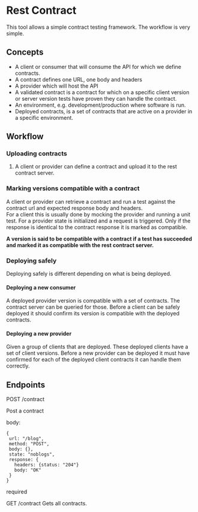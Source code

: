 # Rest Contract
This tool allows a simple contract testing framework. 
The workflow is very simple.

## Concepts
* A client or consumer that will consume the API for which we define contracts.
* A contract defines one URL, one body and headers
* A provider which will host the API
* A validated contract is a contract for which on a specific client version or server version tests have proven they can handle the contract.
* An environment, e.g. development/production where software is run. 
* Deployed contracts, is a set of contracts that are active on a provider in a specific environment.

## Workflow
### Uploading contracts
1. A client or provider can define a contract and upload it to the rest contract server.
### Marking versions compatible with a contract 
A client or provider can retrieve a contract and run a test against the contract url and expected response body and headers.  
For a client this is usually done by mocking the provider and running a unit test.
For a provider state is initialized and a request is triggered. Only if the response is identical to the contract response it is marked as compatible.

<b> A version is said to be compatible with a contract if a test has succeeded and marked it as compatible with the rest contract server.</b> 

### Deploying safely

Deploying safely is different depending on what is being deployed.

#### Deploying a new consumer
A deployed provider version is compatible with a set of contracts. The contract server can be queried for those.
Before a client can be safely deployed it should confirm its version is compatible with the deployed contracts.

#### Deploying a new provider
Given a group of clients that are deployed. These deployed clients have a set of client versions. 
Before a new provider can be deployed it must have confirmed for each of the deployed client contracts it can handle them correctly.

## Endpoints

POST /contract

Post a contract

body: 
```
{
 url: "/blog",
 method: "POST",
 body: {},
 state: "noblogs",
 response: {
   headers: {status: "204"}
   body: "OK"
 }
}
```
required

GET /contract
Gets all contracts.